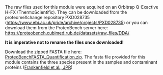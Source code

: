 The raw files used for this module were acquired on an Orbitrap
Q-Exactive H-FX (ThermoScientific). They can be downloaded from the
proteomeXchange repository PXD028735 (https://www.ebi.ac.uk/pride/archive/projects/PXD028735) or you can download them from the ProteoBench server here: https://proteobench.cubimed.rub.de/datasets/raw_files/DDA/

**It is imperative not to rename the files once downloaded!**

Download the zipped FASTA file here: <a href="/datasets/fasta/ProteoBenchFASTA_DDAQuantification.zip" download>ProteoBenchFASTA_Quantification.zip</a>.
The fasta file provided for this module contains the three species
present in the samples and contaminant proteins
([Frankenfield et al., JPR](https://pubs.acs.org/doi/10.1021/acs.jproteome.2c00145))
